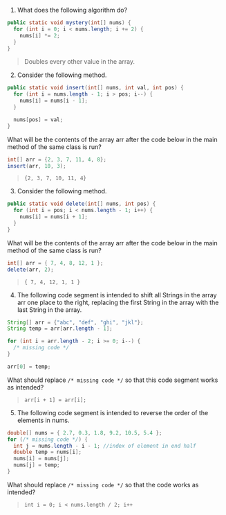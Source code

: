 1. What does the following algorithm do?

```java
public static void mystery(int[] nums) {
  for (int i = 0; i < nums.length; i += 2) {
    nums[i] *= 2;
  }
}
```

> Doubles every other value in the array. 

2. Consider the following method.

```java
public static void insert(int[] nums, int val, int pos) {
  for (int i = nums.length - 1; i > pos; i--) {
    nums[i] = nums[i - 1];
  }

  nums[pos] = val;
}
```

What will be the contents of the array arr after the code below in the main method of the same class is run?

```java
int[] arr = {2, 3, 7, 11, 4, 8};
insert(arr, 10, 3);
```

> `{2, 3, 7, 10, 11, 4}`

3. Consider the following method.

```java
public static void delete(int[] nums, int pos) {
  for (int i = pos; i < nums.length - 1; i++) {
    nums[i] = nums[i + 1];
  }
}
```

What will be the contents of the array arr after the code below in the main method of the same class is run?

```java
int[] arr = { 7, 4, 8, 12, 1 };
delete(arr, 2);
```

> `{ 7, 4, 12, 1, 1 }`

4. The following code segment is intended to shift all Strings in the array arr one place to the right, replacing the first String in the array with the last String in the array.

```java
String[] arr = {"abc", "def", "ghi", "jkl"};
String temp = arr[arr.length - 1];

for (int i = arr.length - 2; i >= 0; i--) {
  /* missing code */
}

arr[0] = temp;
```

What should replace `/* missing code */` so that this code segment works as intended?

> `arr[i + 1] = arr[i];`

5. The following code segment is intended to reverse the order of the elements in nums.

```java
double[] nums = { 2.7, 0.3, 1.8, 9.2, 10.5, 5.4 };
for (/* missing code */) {
  int j = nums.length - i - 1; //index of element in end half
  double temp = nums[i];
  nums[i] = nums[j];
  nums[j] = temp;
}
```

What should replace `/* missing code */` so that the code works as intended?

> `int i = 0; i < nums.length / 2; i++`
